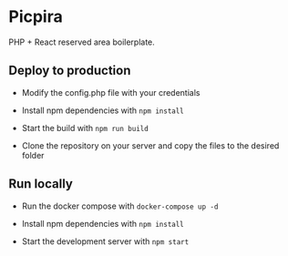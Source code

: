 # Picpira

PHP + React reserved area boilerplate.

## Deploy to production

- Modify the config.php file with your credentials

- Install npm dependencies with `npm install`

- Start the build with `npm run build`

- Clone the repository on your server and copy the files to the desired folder

## Run locally

- Run the docker compose with `docker-compose up -d`

- Install npm dependencies with `npm install`

- Start the development server with `npm start`
